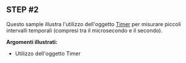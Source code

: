 ## STEP #2

Questo sample illustra l'utilizzo dell'oggetto [Timer](https://os.mbed.com/docs/latest/apis/timer.html) per misurare piccoli intervalli temporali (compresi tra il microsecondo e il secondo).

__Argomenti illustrati:__

+ Utilizzo dell'oggetto Timer